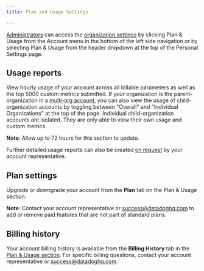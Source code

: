 ```yaml
---
title: Plan and Usage Settings

---
```


[Administrators][1] can access the [organization settings][2] by clicking Plan & Usage from the Account menu in the bottom of the left side navigation or by selecting Plan & Usage from the header dropdown at the top of the Personal Settings page.

## Usage reports

View hourly usage of your account across all billable parameters as well as the top 5000 custom metrics submitted. If your organization is the parent-organization in a [multi-org account][3], you can also view the usage of child-organization accounts by toggling between "Overall" and "Individual Organizations" at the top of the page. Individual child-organization accounts are isolated. They are only able to view their own usage and custom metrics.

**Note**: Allow up to 72 hours for this section to update.

Further detailed usage reports can also be created [on request][4] by your account representative.

## Plan settings

Upgrade or downgrade your account from the **Plan** tab on the Plan & Usage section.

**Note**: Contact your account representative or [success@datadoghq.com][4] to add or remove paid features that are not part of standard plans.


## Billing history

Your account billing history is available from the **Billing History** tab in the [Plan & Usage section][2]. For specific billing questions, contact your account representative or [success@datadoghq.com][4].


[1]: /account_management/users/default_roles/
[2]: https://app.datadoghq.com/account/billing
[3]: /account_management/multi_organization/
[4]: mailto://success@datadoghq.com
